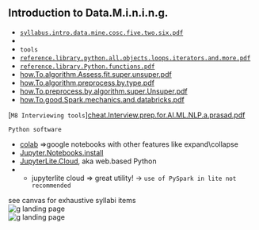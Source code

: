 ## Introduction to Data.M.i.n.i.n.g.  
- [`syllabus.intro.data.mine.cosc.five.two.six.pdf`](https://github.com/cosc-526/home.page/files/11682380/syllabus.intro.data.mine.cosc.five.two.six.pdf)
- 
- `tools`  
- [`reference.library.python.all.objects.loops.iterators.and.more.pdf`](https://github.com/cosc-526/home.page/files/11682632/reference.library.data.containers.conditionals.iterators.functions.libraries.transformers.classes.pdf)  
- [`reference.library.Python.functions.pdf`](https://github.com/cosc-526/home.page/files/11682628/reference.library.py.functions.pdf)  
- [how.To.algorithm.Assess.fit.super.unsuper.pdf](https://github.com/cosc-526/home.page/files/11960910/how.To.algorithm.Assess.fit.super.unsuper.pdf)   
- [how.To.algorithm.preprocess.by.type.pdf](https://github.com/cosc-526/home.page/files/11960919/how.To.algorithm.preprocess.by.type.pdf)  
- [how.To.preprocess.by.algorithm.super.Unsuper.pdf](https://github.com/cosc-526/home.page/files/11960968/how.To.preprocess.by.algorithm.super.Unsuper.pdf)  
- [how.To.good.Spark.mechanics.and.databricks.pdf](https://github.com/cosc-526/home.page/files/11960986/how.To.good.Spark.mechanics.and.databricks.pdf)


[`M8 Interviewing tools`][cheat.Interview.prep.for.AI.ML.NLP.a.prasad.pdf](https://github.com/cosc-526/home.page/files/12152880/cheat.Interview.prep.for.AI.ML.NLP.a.prasad.pdf)



`Python software`  
- [colab](https://colab.research.google.com/) =>google notebooks with other features like expand\collapse 
- [Jupyter.Notebooks.install](https://jupyter.org/install)  
- [JupyterLite.Cloud](https://jupyter.org/try-jupyter/retro/notebooks/?path=notebooks/Intro.ipynb), aka web.based Python  
- - jupyterlite cloud => great utility! -> `use of PySpark in lite not recommended`  

see canvas for exhaustive syllabi items  
![g landing page](https://github.com/cosc-526/cosc.526.home.page/assets/133147275/b7d8fb79-5a5e-4e23-a0ad-a3e4b4af8ad9)  
![g landing page](https://github.com/cosc-526/cosc.526.home.page/assets/133147275/cce139e0-0f57-4343-b6a5-31d69aed1002)  
